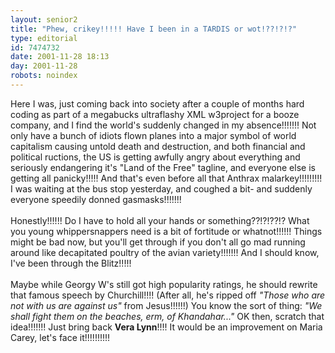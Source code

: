 ```yaml
---
layout: senior2
title: "Phew, crikey!!!!! Have I been in a TARDIS or wot!??!?!?"
type: editorial
id: 7474732
date: 2001-11-28 18:13
day: 2001-11-28
robots: noindex
---
```

Here I was, just coming back into society after a couple of months hard coding as part of a megabucks ultraflashy XML w3project for a booze company, and I find the world's suddenly changed in my absence!!!!!!! Not only have a bunch of idiots flown planes into a major symbol of world capitalism causing untold death and destruction, and both financial and political ructions, the US is getting awfully angry about everything and seriously endangering it's "Land of the Free" tagline, and everyone else is getting all panicky!!!!! And that's even before all that Anthrax malarkey!!!!!!!!! I was waiting at the bus stop yesterday, and coughed a bit- and suddenly everyone speedily donned gasmasks!!!!!!!<br/> <br/>Honestly!!!!!! Do I have to hold all your hands or something??!?!??!? What you young whippersnappers need is a bit of fortitude or whatnot!!!!!! Things might be bad now, but you'll get through if you don't all go mad running around like decapitated poultry of the avian variety!!!!!!! And I should know, I've been through the Blitz!!!!!<br/> <br/>Maybe while Georgy W's still got high popularity ratings, he should rewrite that famous speech by Churchill!!!! (After all, he's ripped off <i>"Those who are not with us are against us"</i> from Jesus!!!!!!) You know the sort of thing: <i>"We shall fight them on the beaches, erm, of Khandahar..."</i> OK then, scratch that idea!!!!!!! Just bring back <b>Vera Lynn</b>!!!! It would be an improvement on Maria Carey, let's face it!!!!!!!!!!
